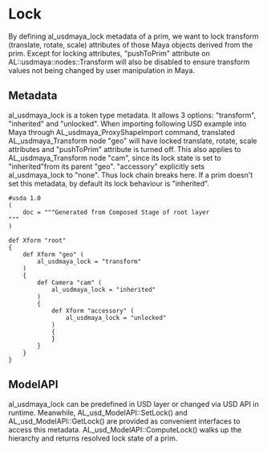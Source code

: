 # Lock

By defining al_usdmaya_lock metadata of a prim, we want to lock transform (translate, rotate, scale) attributes of those Maya objects derived from the prim. Except for locking attributes, "pushToPrim" attribute on AL::usdmaya::nodes::Transform will also be disabled to ensure transform values not being changed by user manipulation in Maya.

## Metadata
al_usdmaya_lock is a token type metadata. It allows 3 options: "transform", "inherited" and "unlocked". When importing following USD example into Maya through AL_usdmaya_ProxyShapeImport command, translated AL_usdmaya_Transform node "geo" will have locked translate, rotate, scale attributes and "pushToPrim" attribute is turned off. This also applies to AL_usdmaya_Transform node "cam", since its lock state is set to "inherited"from its parent "geo". "accessory" explicitly sets al_usdmaya_lock to "none". Thus lock chain breaks here. If a prim doesn't set this metadata, by default its lock behaviour is "inherited".

```
#usda 1.0
(
    doc = """Generated from Composed Stage of root layer 
"""
)

def Xform "root"
{
    def Xform "geo" (
        al_usdmaya_lock = "transform"
    )
    {
        def Camera "cam" (
            al_usdmaya_lock = "inherited"
        )
        {
            def Xform "accessory" (
                al_usdmaya_lock = "unlocked"
            )
            {
            }
        }
    }
}
```

## ModelAPI

al_usdmaya_lock can be predefined in USD layer or changed via USD API in runtime. Meanwhile, AL_usd_ModelAPI::SetLock() and AL_usd_ModelAPI::GetLock() are provided as convenient interfaces to access this metadata. AL_usd_ModelAPI::ComputeLock() walks up the hierarchy and returns resolved lock state of a prim.